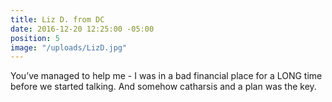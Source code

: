 ```yaml
---
title: Liz D. from DC
date: 2016-12-20 12:25:00 -05:00
position: 5
image: "/uploads/LizD.jpg"
---
```


You’ve managed to help me - I was in a bad financial place for a LONG time before we started talking. And somehow catharsis and a plan was the key.